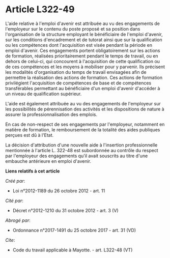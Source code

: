 # Article L322-49

L'aide relative à l'emploi d'avenir est attribuée au vu des engagements de l'employeur sur le contenu du poste proposé et sa
position dans l'organisation de la structure employant le bénéficiaire de l'emploi d'avenir, sur les conditions d'encadrement
et de tutorat ainsi que sur la qualification ou les compétences dont l'acquisition est visée pendant la période en emploi
d'avenir. Ces engagements portent obligatoirement sur les actions de formation, réalisées prioritairement pendant le temps de
travail, ou en dehors de celui-ci, qui concourent à l'acquisition de cette qualification ou de ces compétences et les moyens
à mobiliser pour y parvenir. Ils précisent les modalités d'organisation du temps de travail envisagées afin de permettre la
réalisation des actions de formation. Ces actions de formation privilégient l'acquisition de compétences de base et de
compétences transférables permettant au bénéficiaire d'un emploi d'avenir d'accéder à un niveau de qualification supérieur. 

L'aide est également attribuée au vu des engagements de l'employeur sur les possibilités de pérennisation des activités et
les dispositions de nature à assurer la professionnalisation des emplois. 

En cas de non-respect de ses engagements par l'employeur, notamment en matière de formation, le remboursement de la totalité
des aides publiques perçues est dû à l'Etat. 

La décision d'attribution d'une nouvelle aide à l'insertion professionnelle mentionnée à l'article L. 322-48 est subordonnée
au contrôle du respect par l'employeur des engagements qu'il avait souscrits au titre d'une embauche antérieure en emploi
d'avenir.

**Liens relatifs à cet article**

_Créé par_:

  - Loi n°2012-1189 du 26 octobre 2012 - art. 11

_Cité par_:

  - Décret n°2012-1210 du 31 octobre 2012 - art. 3 (V)

_Abrogé par_:

  - Ordonnance n°2017-1491 du 25 octobre 2017 - art. 31 (VD)

_Cite_:

  - Code du travail applicable à Mayotte. - art. L322-48 (VT)
